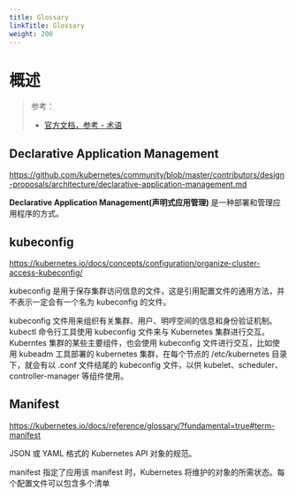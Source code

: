 ```yaml
---
title: Glossary
linkTitle: Glossary
weight: 200
---
```


# 概述

> 参考：
>
> - [官方文档，参考 - 术语](https://kubernetes.io/docs/reference/glossary/)

## Declarative Application Management

https://github.com/kubernetes/community/blob/master/contributors/design-proposals/architecture/declarative-application-management.md

**Declarative Application Management(声明式应用管理)** 是一种部署和管理应用程序的方式。

## kubeconfig

https://kubernetes.io/docs/concepts/configuration/organize-cluster-access-kubeconfig/

kubeconfig 是用于保存集群访问信息的文件，这是引用配置文件的通用方法，并不表示一定会有一个名为 kubeconfig 的文件。

kubeconfig 文件用来组织有关集群、用户、明哼空间的信息和身份验证机制。kubectl 命令行工具使用 kubeconfig 文件来与 Kubernetes 集群进行交互。Kuberntes 集群的某些主要组件，也会使用 kubeconfig 文件进行交互，比如使用 kubeadm 工具部署的 kubernetes 集群，在每个节点的 /etc/kubernetes 目录下，就会有以 .conf 文件结尾的 kubeconfig 文件，以供 kubelet、scheduler、controller-manager 等组件使用。

## Manifest

https://kubernetes.io/docs/reference/glossary/?fundamental=true#term-manifest

JSON 或 YAML 格式的 Kubernetes API 对象的规范。

manifest 指定了应用该 manifest 时，Kubernetes 将维护的对象的所需状态。每个配置文件可以包含多个清单
